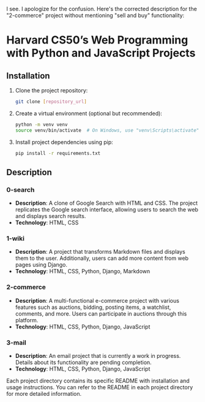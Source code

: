 I see. I apologize for the confusion. Here's the corrected description for the "2-commerce" project without mentioning "sell and buy" functionality:

# Harvard CS50’s Web Programming with Python and JavaScript Projects

## Installation

1. Clone the project repository:

   ```bash
   git clone [repository_url]
   ```

2. Create a virtual environment (optional but recommended):

   ```bash
   python -m venv venv
   source venv/bin/activate  # On Windows, use "venv\Scripts\activate"
   ```

3. Install project dependencies using pip:
   ```bash
   pip install -r requirements.txt
   ```

## Description

### 0-search

- **Description**: A clone of Google Search with HTML and CSS. The project replicates the Google search interface, allowing users to search the web and displays search results.
- **Technology**: HTML, CSS

### 1-wiki

- **Description**: A project that transforms Markdown files and displays them to the user. Additionally, users can add more content from web pages using Django.
- **Technology**: HTML, CSS, Python, Django, Markdown

### 2-commerce

- **Description**: A multi-functional e-commerce project with various features such as auctions, bidding, posting items, a watchlist, comments, and more. Users can participate in auctions through this platform.
- **Technology**: HTML, CSS, Python, Django, JavaScript

### 3-mail

- **Description**: An email project that is currently a work in progress. Details about its functionality are pending completion.
- **Technology**: HTML, CSS, Python, Django, JavaScript

Each project directory contains its specific README with installation and usage instructions. You can refer to the README in each project directory for more detailed information.
